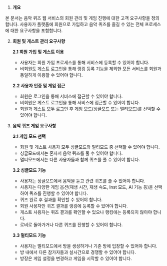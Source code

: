 1. **개요**

본 문서는 음악 퀴즈 웹 서비스의 회원 관리 및 게임 진행에 대한 고객 요구사항을 정의합니다. 사용자가 플랫폼에 회원으로 가입하고 음악 퀴즈를 즐길 수 있는 전체 프로세스에 대한 요구사항을 포함합니다.

2. **회원 및 게스트 관리 요구사항**
    
    **2.1 회원 가입 및 게스트 이용**
    
    - 사용자는 회원 가입 프로세스를 통해 서비스에 등록할 수 있어야 합니다.
    - 비회원도 게스트 로그인을 통해 랭킹 등록 기능을 제외한 모든 서비스를 회원과 동일하게 이용할 수 있어야 합니다.
    
    **2.2 사용자 인증 및 게임 접근**
    
    - 회원은 로그인을 통해 서비스에 접근할 수 있어야 합니다.
    - 비회원은 게스트 로그인을 통해 서비스에 접근할 수 있어야 합니다.
    - 회원과 게스트 모두 로그인 후 게임 모드(싱글모드 또는 멀티모드)를 선택할 수 있어야 합니다.

3. **음악 퀴즈 게임 요구사항**
    
    **3.1 게임 모드 선택**
    
    - 회원 및 게스트 사용자 모두 싱글모드와 멀티모드 중 선택할 수 있어야 합니다.
    - 싱글모드에서는 혼자서 음악 퀴즈를 풀 수 있어야 합니다.
    - 멀티모드에서는 다른 사용자들과 함께 퀴즈를 풀 수 있어야 합니다.
    
    **3.2 싱글모드 기능**
    
    - 사용자는 싱글모드에서 음악을 듣고 관련 퀴즈를 풀 수 있어야 합니다.
    - 사용자는 다양한 게임 옵션(재생 시간, 재생 속도, Inst 모드, AI 기능 등)을 선택하여 퀴즈를 진행할 수 있어야 합니다.
    - 퀴즈 완료 후 결과를 확인할 수 있어야 합니다.
    - 회원 사용자만 퀴즈 결과를 랭킹에 등록할 수 있어야 합니다.
    - 게스트 사용자는 퀴즈 결과를 확인할 수 있으나 랭킹에는 등록되지 않아야 합니다.
    - 로비로 돌아가거나 다른 퀴즈를 진행할 수 있어야 합니다.
    
    **3.3 멀티모드 기능**
    
    - 사용자는 멀티모드에서 방을 생성하거나 기존 방에 입장할 수 있어야 합니다.
    - 방 내에서 다른 참가자들과 실시간으로 경쟁할 수 있어야 합니다.
    - 방장은 게임 설정을 변경하고 게임을 시작할 수 있어야 합니다.
